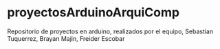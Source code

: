 # proyectosArduinoArquiComp
Repositorio de proyectos en arduino, realizados por el equipo, Sebastian Tuquerrez, Brayan Majin, Freider Escobar
